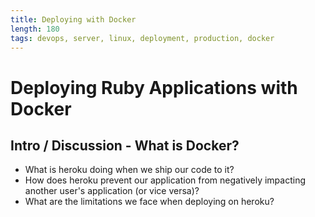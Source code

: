 ```yaml
---
title: Deploying with Docker
length: 180
tags: devops, server, linux, deployment, production, docker
---
```



# Deploying Ruby Applications with Docker

## Intro / Discussion - What is Docker?

* What is heroku doing when we ship our code to it?
* How does heroku prevent our application from negatively
  impacting another user's application (or vice versa)?
* What are the limitations we face when deploying on heroku?
